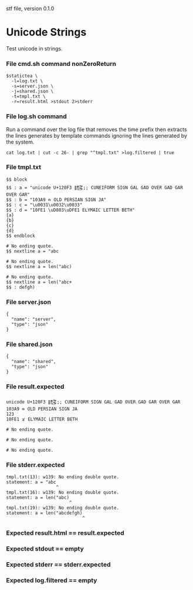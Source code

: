 stf file, version 0.1.0

# Unicode Strings

Test unicode in strings.

### File cmd.sh command nonZeroReturn

~~~
$statictea \
  -l=log.txt \
  -s=server.json \
  -j=shared.json \
  -t=tmpl.txt \
  -r=result.html >stdout 2>stderr
~~~


### File log.sh command

Run a command over the log file that removes the time prefix then
extracts the lines generates by template commands ignoring the lines
generated by the system.

~~~
cat log.txt | cut -c 26- | grep "^tmpl.txt" >log.filtered | true
~~~

### File tmpl.txt

~~~
$$ block
$$ : a = "unicode U+120F3 𒃳;; CUNEIFORM SIGN GAL GAD OVER GAD GAR OVER GAR"
$$ : b = "103A9 𐎩 OLD PERSIAN SIGN JA"
$$ : c = "\u0031\u0032\u0033"
$$ : d = "10FE1 \uD803\uDFE1 ELYMAIC LETTER BETH"
{a}
{b}
{c}
{d}
$$ endblock

# No ending quote.
$$ nextline a = "abc

# No ending quote.
$$ nextline a = len("abc)

# No ending quote.
$$ nextline a = len("abc+
$$ : defgh)

~~~

### File server.json

~~~
{
  "name": "server",
  "type": "json"
}
~~~

### File shared.json

~~~
{
  "name": "shared",
  "type": "json"
}
~~~

### File result.expected

~~~
unicode U+120F3 𒃳;; CUNEIFORM SIGN GAL GAD OVER GAD GAR OVER GAR
103A9 𐎩 OLD PERSIAN SIGN JA
123
10FE1 𐿡 ELYMAIC LETTER BETH

# No ending quote.

# No ending quote.

# No ending quote.

~~~

### File stderr.expected

~~~
tmpl.txt(13): w139: No ending double quote.
statement: a = "abc
                   ^
tmpl.txt(16): w139: No ending double quote.
statement: a = len("abc)
                        ^
tmpl.txt(19): w139: No ending double quote.
statement: a = len("abcdefgh)
                             ^
~~~

### Expected result.html == result.expected
### Expected stdout == empty
### Expected stderr == stderr.expected
### Expected log.filtered == empty
